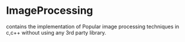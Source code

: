 # ImageProcessing

contains the implementation of Popular image processing techniques in c,c++ without using any 3rd party library.
